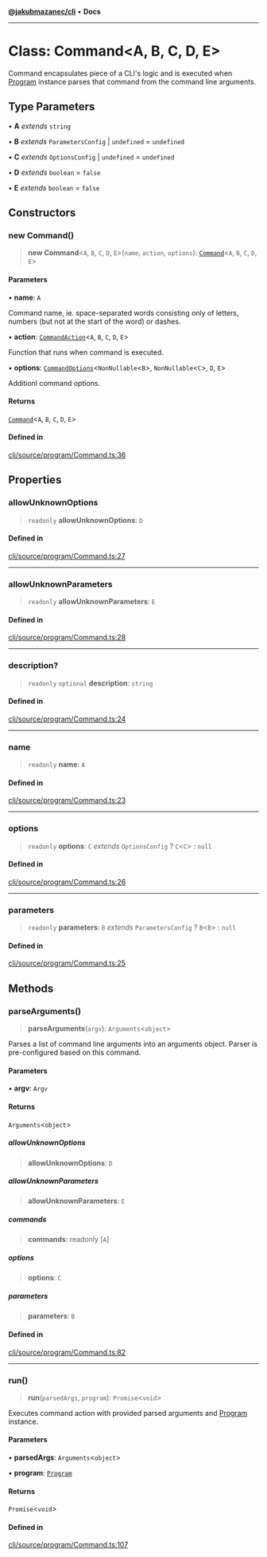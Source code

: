 [**@jakubmazanec/cli**](../README.md) • **Docs**

---

# Class: Command\<A, B, C, D, E\>

Command encapsulates piece of a CLI's logic and is executed when [Program](Program.md) instance
parses that command from the command line arguments.

## Type Parameters

• **A** _extends_ `string`

• **B** _extends_ `ParametersConfig` \| `undefined` = `undefined`

• **C** _extends_ `OptionsConfig` \| `undefined` = `undefined`

• **D** _extends_ `boolean` = `false`

• **E** _extends_ `boolean` = `false`

## Constructors

### new Command()

> **new Command**\<`A`, `B`, `C`, `D`, `E`\>(`name`, `action`, `options`):
> [`Command`](Command.md)\<`A`, `B`, `C`, `D`, `E`\>

#### Parameters

• **name**: `A`

Command name, ie. space-separated words consisting only of letters, numbers (but not at the start of
the word) or dashes.

• **action**: [`CommandAction`](../type-aliases/CommandAction.md)\<`A`, `B`, `C`, `D`, `E`\>

Function that runs when command is executed.

• **options**: [`CommandOptions`](../type-aliases/CommandOptions.md)\<`NonNullable`\<`B`\>,
`NonNullable`\<`C`\>, `D`, `E`\>

Additionl command options.

#### Returns

[`Command`](Command.md)\<`A`, `B`, `C`, `D`, `E`\>

#### Defined in

[cli/source/program/Command.ts:36](https://github.com/jakubmazanec/tools/blob/05074a1dedd887672f015df129961cd35c75acfe/packages/cli/source/program/Command.ts#L36)

## Properties

### allowUnknownOptions

> `readonly` **allowUnknownOptions**: `D`

#### Defined in

[cli/source/program/Command.ts:27](https://github.com/jakubmazanec/tools/blob/05074a1dedd887672f015df129961cd35c75acfe/packages/cli/source/program/Command.ts#L27)

---

### allowUnknownParameters

> `readonly` **allowUnknownParameters**: `E`

#### Defined in

[cli/source/program/Command.ts:28](https://github.com/jakubmazanec/tools/blob/05074a1dedd887672f015df129961cd35c75acfe/packages/cli/source/program/Command.ts#L28)

---

### description?

> `readonly` `optional` **description**: `string`

#### Defined in

[cli/source/program/Command.ts:24](https://github.com/jakubmazanec/tools/blob/05074a1dedd887672f015df129961cd35c75acfe/packages/cli/source/program/Command.ts#L24)

---

### name

> `readonly` **name**: `A`

#### Defined in

[cli/source/program/Command.ts:23](https://github.com/jakubmazanec/tools/blob/05074a1dedd887672f015df129961cd35c75acfe/packages/cli/source/program/Command.ts#L23)

---

### options

> `readonly` **options**: `C` _extends_ `OptionsConfig` ? `C`\<`C`\> : `null`

#### Defined in

[cli/source/program/Command.ts:26](https://github.com/jakubmazanec/tools/blob/05074a1dedd887672f015df129961cd35c75acfe/packages/cli/source/program/Command.ts#L26)

---

### parameters

> `readonly` **parameters**: `B` _extends_ `ParametersConfig` ? `B`\<`B`\> : `null`

#### Defined in

[cli/source/program/Command.ts:25](https://github.com/jakubmazanec/tools/blob/05074a1dedd887672f015df129961cd35c75acfe/packages/cli/source/program/Command.ts#L25)

## Methods

### parseArguments()

> **parseArguments**(`argv`): `Arguments`\<`object`\>

Parses a list of command line arguments into an arguments object. Parser is pre-configured based on
this command.

#### Parameters

• **argv**: `Argv`

#### Returns

`Arguments`\<`object`\>

##### allowUnknownOptions

> **allowUnknownOptions**: `D`

##### allowUnknownParameters

> **allowUnknownParameters**: `E`

##### commands

> **commands**: readonly [`A`]

##### options

> **options**: `C`

##### parameters

> **parameters**: `B`

#### Defined in

[cli/source/program/Command.ts:82](https://github.com/jakubmazanec/tools/blob/05074a1dedd887672f015df129961cd35c75acfe/packages/cli/source/program/Command.ts#L82)

---

### run()

> **run**(`parsedArgs`, `program`): `Promise`\<`void`\>

Executes command action with provided parsed arguments and [Program](Program.md) instance.

#### Parameters

• **parsedArgs**: `Arguments`\<`object`\>

• **program**: [`Program`](Program.md)

#### Returns

`Promise`\<`void`\>

#### Defined in

[cli/source/program/Command.ts:107](https://github.com/jakubmazanec/tools/blob/05074a1dedd887672f015df129961cd35c75acfe/packages/cli/source/program/Command.ts#L107)
